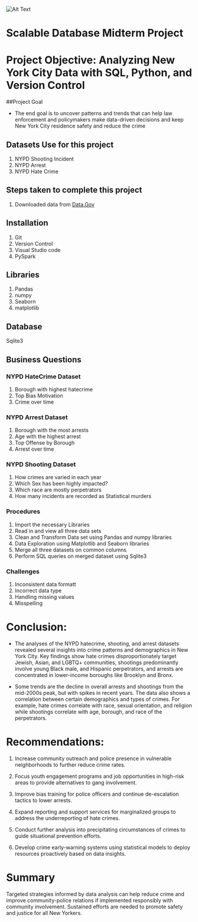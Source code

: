 
![Alt Text](https://cdn.jwplayer.com/v2/media/BBbS6k6I/poster.jpg?width=720)

# Scalable Database Midterm Project

# Project Objective: Analyzing New York City Data with SQL, Python, and Version Control

##Project Goal
- The end goal is to uncover patterns and trends that can help law enforcement and policymakers make data-driven decisions and keep New York City residence safety and reduce the crime

## Datasets Use for this project 

1. NYPD Shooting Incident
2. NYPD Arrest
3. NYPD Hate Crime

## Steps taken to complete this project

1. Downloaded data from [Data.Gov](https://catalog.data.gov/dataset/?organization=city-of-new-york)

## Installation
1. Git
2. Version Control
3. Visual Studio code
4. PySpark


## Libraries
1. Pandas
2. numpy
3. Seaborn
4. matplotlib

## Database
Sqlite3

## Business Questions

### NYPD HateCrime Dataset
1. Borough with highest hatecrime
2. Top Bias Motivation
3. Crime over time

### NYPD Arrest Dataset
1. Borough with the most arrests
2. Age with the highest arrest
3. Top Offense by Borough
4. Arrest over time

### NYPD Shooting Dataset
1. How crimes are varied in each year
2. Which Sex has been highly impacted?
3. Which race are mostly perpetrators 
4. How many incidents are recorded as Statistical murders

### Procedures
1. Import the necessary Libraries
2. Read in and view all three data sets
3. Clean and Transform Data set using Pandas and numpy libraries
4. Data Exploration using Matplotlib and Seaborn libraries
5. Merge all three datasets on common columns
6. Perform SQL queries on merged dataset using Sqlite3

### Challenges
1. Inconsistent data formatt
2. Incorrect data type
3. Handling missing values
4. Misspelling

# Conclusion:

- The analyses of the NYPD hatecrime, shooting, and arrest datasets revealed several insights into crime patterns and demographics in New York City. Key findings show hate crimes disproportionately target Jewish, Asian, and LGBTQ+ communities, shootings predominantly involve young Black male, and Hispanic perpetrators, and arrests are concentrated in lower-income boroughs like Brooklyn and Bronx.

- Some trends are the decline in overall arrests and shootings from the mid-2000s peak, but with spikes in recent years. The data also shows a correlation between certain demographics and types of crimes. For example, hate crimes correlate with race, sexual orientation, and religion while shootings correlate with age, borough, and race of the perpetrators.

# Recommendations:
1. Increase community outreach and police presence in vulnerable neighborhoods to further reduce crime rates.

2. Focus youth engagement programs and job opportunities in high-risk areas to provide alternatives to gang involvement.

3. Improve bias training for police officers and continue de-escalation tactics to lower arrests.

4. Expand reporting and support services for marginalized groups to address the underreporting of hate crimes.

5. Conduct further analysis into precipitating circumstances of crimes to guide situational prevention efforts.

6. Develop crime early-warning systems using statistical models to deploy resources proactively based on data insights.

# Summary
Targeted strategies informed by data analysis can help reduce crime and improve community-police relations if implemented responsibly with community involvement. Sustained efforts are needed to promote safety and justice for all New Yorkers.
   
